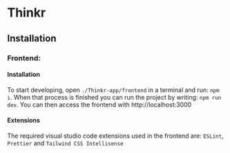 # Thinkr

## Installation

### Frontend:

#### Installation

To start developing, open `./Thinkr-app/frontend` in a terminal and run: `npm i`. When that process is finished you can run the project by writing: `npm run dev`. You can then access the frontend with http://localhost:3000

#### Extensions

The required visual studio code extensions used in the frontend are: `ESLint`, `Prettier` and `Tailwind CSS Intellisense`
